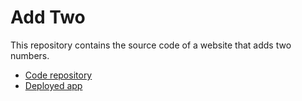 # Add Two

This repository contains the source code of a website that adds two numbers.

- [Code repository](https://github.com/richardcornish/addtwo)
- [Deployed app](https://addtwonumberstogether.herokuapp.com/)